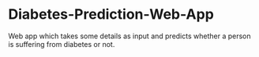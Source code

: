 # Diabetes-Prediction-Web-App
Web app which takes some details as input and predicts whether a person is suffering from diabetes or not.
